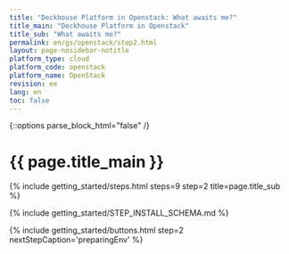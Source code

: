 ```yaml
---
title: "Deckhouse Platform in Openstack: What awaits me?"
title_main: "Deckhouse Platform in Openstack"
title_sub: "What awaits me?"
permalink: en/gs/openstack/step2.html
layout: page-nosidebar-notitle
platform_type: cloud
platform_code: openstack
platform_name: OpenStack
revision: ee
lang: en
toc: false
---
```


<link rel="stylesheet" type="text/css" href='{{ assets["getting-started.css"].digest_path }}' />
{::options parse_block_html="false" /}

<h1 class="docs__title">{{ page.title_main }}</h1>
{% include getting_started/steps.html steps=9 step=2 title=page.title_sub %}

{% include getting_started/STEP_INSTALL_SCHEMA.md %}

{% include getting_started/buttons.html step=2 nextStepCaption='preparingEnv' %}

